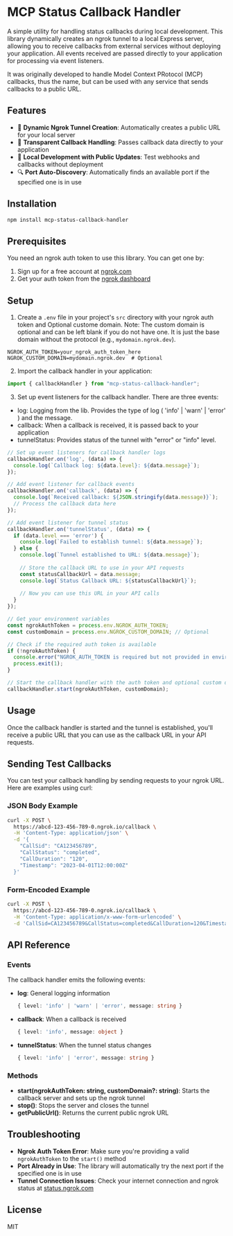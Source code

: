 # MCP Status Callback Handler

A simple utility for handling status callbacks during local development. This library dynamically creates an ngrok tunnel to a local Express server, allowing you to receive callbacks from external services without deploying your application. All events received are passed directly to your application for processing via event listeners.

It was originally developed to handle Model Context PRotocol (MCP) callbacks, thus the name, but can be used with any service that sends callbacks to a public URL.

## Features

- 🚀 **Dynamic Ngrok Tunnel Creation**: Automatically creates a public URL for your local server
- 🔄 **Transparent Callback Handling**: Passes callback data directly to your application
- 🧪 **Local Development with Public Updates**: Test webhooks and callbacks without deployment
- 🔍 **Port Auto-Discovery**: Automatically finds an available port if the specified one is in use

## Installation

```bash
npm install mcp-status-callback-handler
```

## Prerequisites

You need an ngrok auth token to use this library. You can get one by:

1. Sign up for a free account at [ngrok.com](https://ngrok.com)
2. Get your auth token from the [ngrok dashboard](https://dashboard.ngrok.com/get-started/your-authtoken)

## Setup

1. Create a `.env` file in your project's `src` directory with your ngrok auth token and Optional custome domain. Note: The custom domain is optional and can be left blank if you do not have one. It is just the base domain without the protocol (e.g., `mydomain.ngrok.dev`). 

```
NGROK_AUTH_TOKEN=your_ngrok_auth_token_here
NGROK_CUSTOM_DOMAIN=mydomain.ngrok.dev  # Optional
```

2. Import the callback handler in your application:

```typescript
import { callbackHandler } from "mcp-status-callback-handler";
```

3. Set up event listeners for the callback handler. There are three events:
- log: Logging from the lib. Provides the type of log ( 'info' | 'warn' | 'error' ) and the message.
- callback: When a callback is received, it is passed back to your application
- tunnelStatus: Provides status of the tunnel with "error" or "info" level.

```typescript
// Set up event listeners for callback handler logs
callbackHandler.on('log', (data) => {
  console.log(`Callback log: ${data.level}: ${data.message}`);
});

// Add event listener for callback events
callbackHandler.on('callback', (data) => {
  console.log(`Received callback: ${JSON.stringify(data.message)}`);
  // Process the callback data here
});

// Add event listener for tunnel status
callbackHandler.on('tunnelStatus', (data) => {
  if (data.level === 'error') {
    console.log(`Failed to establish tunnel: ${data.message}`);
  } else {
    console.log(`Tunnel established to URL: ${data.message}`);
    
    // Store the callback URL to use in your API requests
    const statusCallbackUrl = data.message;
    console.log(`Status Callback URL: ${statusCallbackUrl}`);
    
    // Now you can use this URL in your API calls
  }
});

// Get your environment variables
const ngrokAuthToken = process.env.NGROK_AUTH_TOKEN;
const customDomain = process.env.NGROK_CUSTOM_DOMAIN; // Optional

// Check if the required auth token is available
if (!ngrokAuthToken) {
  console.error("NGROK_AUTH_TOKEN is required but not provided in environment variables");
  process.exit(1);
}

// Start the callback handler with the auth token and optional custom domain
callbackHandler.start(ngrokAuthToken, customDomain);
```

## Usage

Once the callback handler is started and the tunnel is established, you'll receive a public URL that you can use as the callback URL in your API requests.

## Sending Test Callbacks

You can test your callback handling by sending requests to your ngrok URL. Here are examples using curl:

### JSON Body Example

```bash
curl -X POST \
  https://abcd-123-456-789-0.ngrok.io/callback \
  -H 'Content-Type: application/json' \
  -d '{
    "CallSid": "CA123456789",
    "CallStatus": "completed",
    "CallDuration": "120",
    "Timestamp": "2023-04-01T12:00:00Z"
  }'
```

### Form-Encoded Example

```bash
curl -X POST \
  https://abcd-123-456-789-0.ngrok.io/callback \
  -H 'Content-Type: application/x-www-form-urlencoded' \
  -d 'CallSid=CA123456789&CallStatus=completed&CallDuration=120&Timestamp=2023-04-01T12:00:00Z'
```

## API Reference

### Events

The callback handler emits the following events:

- **log**: General logging information
  ```typescript
  { level: 'info' | 'warn' | 'error', message: string }
  ```

- **callback**: When a callback is received
  ```typescript
  { level: 'info', message: object }
  ```

- **tunnelStatus**: When the tunnel status changes
  ```typescript
  { level: 'info' | 'error', message: string }
  ```

### Methods

- **start(ngrokAuthToken: string, customDomain?: string)**: Starts the callback server and sets up the ngrok tunnel
- **stop()**: Stops the server and closes the tunnel
- **getPublicUrl()**: Returns the current public ngrok URL

## Troubleshooting

- **Ngrok Auth Token Error**: Make sure you're providing a valid `ngrokAuthToken` to the `start()` method
- **Port Already in Use**: The library will automatically try the next port if the specified one is in use
- **Tunnel Connection Issues**: Check your internet connection and ngrok status at [status.ngrok.com](https://status.ngrok.com)

## License

MIT
